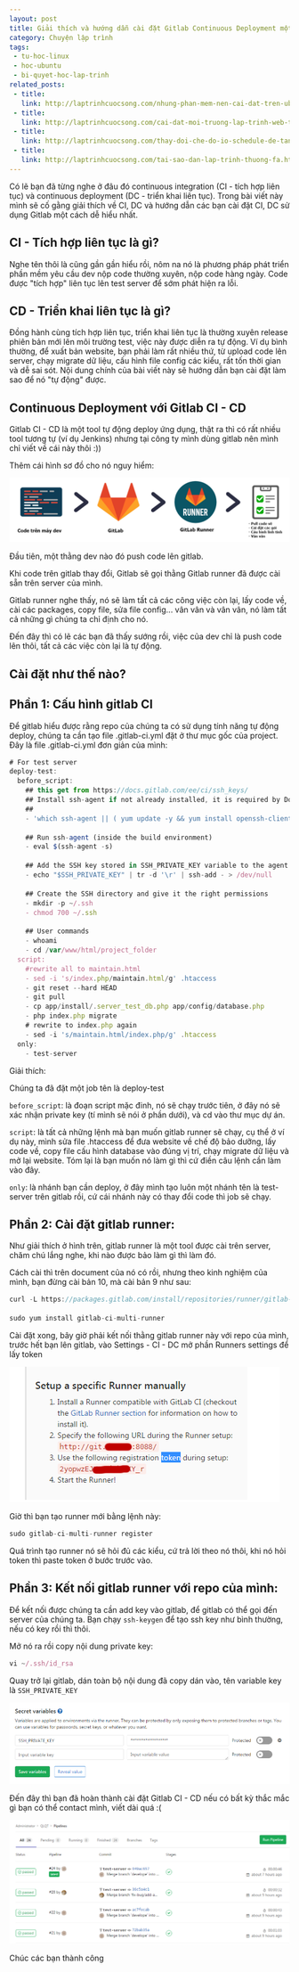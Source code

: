 ```yaml
---
layout: post
title: Giải thích và hướng dẫn cài đặt Gitlab Continuous Deployment một cách dễ hiểu nhất
category: Chuyện lập trình
tags:
 - tu-hoc-linux
 - hoc-ubuntu
 - bi-quyet-hoc-lap-trinh
related_posts:
 - title: 
   link: http://laptrinhcuocsong.com/nhung-phan-mem-nen-cai-dat-tren-ubuntu.html
 - title: 
   link: http://laptrinhcuocsong.com/cai-dat-moi-truong-lap-trinh-web-tren-ubuntu-phan-1.html
 - title: 
   link: http://laptrinhcuocsong.com/thay-doi-che-do-io-schedule-de-tang-toc-ubuntu.html
 - title:
   link: http://laptrinhcuocsong.com/tai-sao-dan-lap-trinh-thuong-fa.html
---
```


Có lẽ bạn đã từng nghe ở đâu đó continuous integration (CI - tích hợp liên tục) và continuous deployment (DC - triển khai liên tục). Trong bài viết này mình sẽ cố gằng giải thích về CI, DC và hướng dẫn các bạn cài đặt CI, DC sử dụng Gitlab một cách dễ hiểu nhất.

## CI - Tích hợp liên tục là gì?

Nghe tên thôi là cũng gần gần hiểu rồi, nôm na nó là phương pháp phát triển phần mềm yêu cầu dev nộp code thường xuyên, nộp code hàng ngày. Code được "tích hợp" liên tục lên test server để sớm phát hiện ra lỗi.

## CD - Triển khai liên tục là gì?

Đồng hành cùng tích hợp liên tục, triển khai liên tục là thường xuyên release phiên bản mới lên môi trường test, việc này được diễn ra tự động. Ví dụ bình thường, để xuất bản website, bạn phải làm rất nhiều thứ, từ upload code lên server, chạy migrate dữ liệu, cấu hình file config các kiểu, rất tốn thời gian và dễ sai sót. Nội dung chính của bài viết này sẽ hướng dẫn bạn cài đặt làm sao để nó "tự động" được.

## Continuous Deployment với Gitlab CI - CD

Gitlab CI - CD là một tool tự động deploy ứng dụng, thật ra thì có rất nhiều tool tương tự (ví dụ Jenkins) nhưng tại công ty mình dùng gitlab nên mình chỉ viết về cái này thôi :))

Thêm cái hình sơ đồ cho nó nguy hiểm:

![gitlab](images/gitlab-ci-flow.png)

Đầu tiên, một thằng dev nào đó push code lên gitlab.

Khi code trên gitlab thay đổi, Gitlab sẽ gọi thằng Gitlab runner đã được cài sẵn trên server của mình.

Gitlab runner nghe thấy, nó sẽ làm tất cả các công việc còn lại, lấy code về, cài các packages, copy file, sửa file config... vân vân và vân vân, nó làm tất cả những gì chúng ta chỉ định cho nó.

Đến đây thì có lẽ các bạn đã thấy sướng rồi, việc của dev chỉ là push code lên thôi, tất cả các việc còn lại là tự động.

## Cài đặt như thế nào?

## Phần 1: Cấu hình gitlab CI

Để gitlab hiểu được rằng repo của chúng ta có sử dụng tính năng tự động deploy, chúng ta cần tạo file .gitlab-ci.yml đặt ở thư mục gốc của project. Đây là file .gitlab-ci.yml đơn giản của mình:

```javascript
# For test server
deploy-test:
  before_script:
    ## this get from https://docs.gitlab.com/ee/ci/ssh_keys/
    ## Install ssh-agent if not already installed, it is required by Docker.
    ##
    - 'which ssh-agent || ( yum update -y && yum install openssh-client -y )'

    ## Run ssh-agent (inside the build environment)
    - eval $(ssh-agent -s)

    ## Add the SSH key stored in SSH_PRIVATE_KEY variable to the agent store
    - echo "$SSH_PRIVATE_KEY" | tr -d '\r' | ssh-add - > /dev/null

    ## Create the SSH directory and give it the right permissions
    - mkdir -p ~/.ssh
    - chmod 700 ~/.ssh

    ## User commands
    - whoami
    - cd /var/www/html/project_folder
  script:
    #rewrite all to maintain.html
    - sed -i 's/index.php/maintain.html/g' .htaccess
    - git reset --hard HEAD
    - git pull
    - cp app/install/.server_test_db.php app/config/database.php 
    - php index.php migrate
    # rewrite to index.php again
    - sed -i 's/maintain.html/index.php/g' .htaccess
  only:
    - test-server
```

Giải thích:

Chúng ta đã đặt một job tên là deploy-test

`before_script`: là đoạn script mặc đinh, nó sẽ chạy trước tiên, ở đây nó sẽ xác nhận private key (tí mình sẽ nói ở phần dưới), và cd vào thư mục dự án.

`script`: là tất cả những lệnh mà bạn muốn gitlab runner sẽ chạy, cụ thể ở ví dụ này, mình sửa file .htaccess để đưa website về chế độ bảo dưỡng, lấy code về, copy file cấu hình database vào đúng vị trí, chạy migrate dữ liệu và mở lại website. Tóm lại là bạn muốn nó làm gì thì cứ điền câu lệnh cần làm vào đây.

`only`: là nhánh bạn cần deploy, ở đây mình tạo luôn một nhánh tên là test-server trên gitlab rồi, cứ cái nhánh này có thay đổi code thì job sẽ chạy.

## Phần 2: Cài đặt gitlab runner:

Như giải thích ở hình trên, gitlab runner là một tool được cài trên server, chăm chú lắng nghe, khi nào được bảo làm gì thì làm đó.

Cách cài thì trên document của nó có rồi, nhưng theo kinh nghiệm của mình, bạn đừng cài bản 10, mà cài bản 9 như sau:

```javascript
curl -L https://packages.gitlab.com/install/repositories/runner/gitlab-ci-multi-runner/script.rpm.sh | sudo bash

sudo yum install gitlab-ci-multi-runner
```

Cài đặt xong, bây giờ phải kết nối thằng gitlab runner này với repo của mình, trước hết bạn lên gitlab, vào Settings - CI - DC mở phần Runners settings để lấy token

![gitlab](images/gitlab-runner-token.png)

Giờ thì bạn tạo runner mới bằng lệnh này:

```javascript
sudo gitlab-ci-multi-runner register
```

Quá trình tạo runner nó sẽ hỏi đủ các kiểu, cứ trả lời theo nó thôi, khi nó hỏi token thì paste token ở bước trước vào.

## Phần 3: Kết nối gitlab runner với repo của mình:

Để kết nối được chúng ta cần add key vào gitlab, để gitlab có thể gọi đến server của chúng ta. Bạn chạy `ssh-keygen` để tạo ssh key như bình thường, nếu có key rồi thì thôi.

Mở nó ra rồi copy nội dung private key:

```javascript
vi ~/.ssh/id_rsa
```

Quay trở lại gitlab, dán toàn bộ nội dung đã copy dán vào, tên variable key là `SSH_PRIVATE_KEY`

![gitlab](images/gitlab-ci-secret-variable.png)

Đến đây thì bạn đã hoàn thành cài đặt Gitlab CI - CD nếu có bất kỳ thắc mắc gì bạn có thể contact mình, viết dài quá :(

![gitlab](images/gitlab-ci-pipelines.png)

Chúc các bạn thành công
